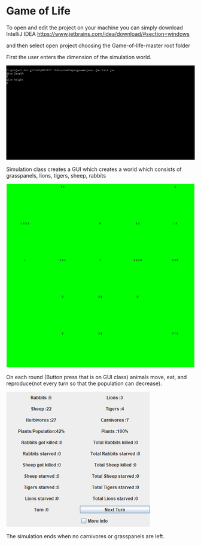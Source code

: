 # Game of Life

To open and edit the project on your machine you can simply download IntelliJ IDEA https://www.jetbrains.com/idea/download/#section=windows

and then select open project choosing the Game-of-life-master root folder

First the user enters the dimension of the simulation world.

![](dimensions.png)

Simulation class creates a GUI which creates a world which consists of grasspanels, lions, tigers, sheep, rabbits

![](simulation.png)

On each round (Button press that is on GUI class) animals move, eat, and reproduce(not every turn so that the population can decrease).

![](stats.png)

The simulation ends when no carnivores or grasspanels are left.
